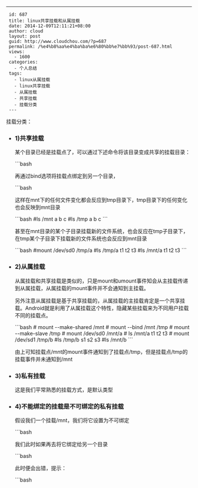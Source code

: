 ---
     id: 687
     title: linux共享挂载和从属挂载
     date: 2014-12-09T12:11:21+08:00
     author: cloud
     layout: post
     guid: http://www.cloudchou.com/?p=687
     permalink: /%e4%b8%aa%e4%ba%ba%e6%80%bb%e7%bb%93/post-687.html
     views:
       - 1600
     categories:
       - 个人总结
     tags:
       - linux从属挂载
       - linux共享挂载
       - 从属挂载
       - 共享挂载
       - 挂载分类
     ---
<p>挂载分类：</p>
 <ul>
 <li>
   <h3>1)共享挂载 </h3>
   <p>某个目录已经是挂载点了，可以通过下述命令将该目录变成共享的挂载目录：</p>
   ```bash
   <p>再通过bind选项将挂载点绑定到另一个目录，</p>
   ```bash
   <p>这样在mnt下的任何文件变化都会反应到tmp目录下，tmp目录下的任何变化也会反映到mnt目录</p>
 ```bash
 #ls /mnt
 a b c
 #ls /tmp
 a b c
 ```
 <p>甚至在mnt目录的某个子目录挂载新的文件系统，也会反应在tmp子目录下，在tmp某个子目录下挂载新的文件系统也会反应到mnt目录</p>
 ```bash
 #mount /dev/sd0  /tmp/a
 #ls /tmp/a
 t1 t2 t3
 #ls /mnt/a
 t1 t2 t3
 ``` 
 </li>
 <li>
   <h3>2)从属挂载</h3>
   <p>从属挂载和共享挂载是类似的，只是mount和umount事件知会从主挂载传递到从属挂载，从属挂载的mount事件并不会通知到主挂载。</p>
   <p>另外注意从属挂载是基于共享挂载的，从属挂载的主挂载肯定是一个共享挂载。Android就是利用了从属挂载这个特性，隐藏某些挂载来为不同用户挂载不同的挂载点。</p>
 ```bash
 # mount --make-shared /mnt
 # mount --bind /mnt /tmp
 # mount --make-slave /tmp
 # mount /dev/sd0 /mnt/a
 # ls /mnt/a
   t1 t2 t3
 # mount /dev/sd1 /tmp/b
 #ls /tmp/b
    s1 s2 s3   
 #ls /mnt/b  
 ```
 <p>由上可知挂载点/mnt的mount事件通知到了挂载点/tmp，但是挂载点/tmp的挂载事件并未通知到/mnt</p>
 </li>
 <li>
   <h3>3)私有挂载</h3>
   <p>这是我们平常熟悉的挂载方式，是默认类型</p>
 </li>
 <li>
   <h3>4)不能绑定的挂载是不可绑定的私有挂载</h3>
   <p>假设我们一个挂载/mnt，我们将它设置为不可绑定</p>
   ```bash
   <p>我们此时如果再去将它绑定给另一个目录</p>
   ```bash
   <p>此时便会出错，提示：</p>
   ```bash
 </li>
 </ul>
